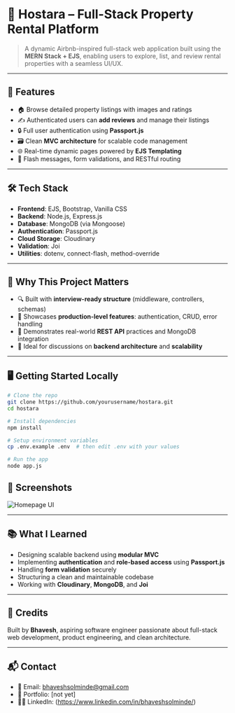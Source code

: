 # 🏡 Hostara – Full-Stack Property Rental Platform

> A dynamic Airbnb-inspired full-stack web application built using the **MERN Stack + EJS**, enabling users to explore, list, and review rental properties with a seamless UI/UX.

---

## 🚀 Features

- 🏠 Browse detailed property listings with images and ratings  
- ✍️ Authenticated users can **add reviews** and manage their listings  
- 🔒 Full user authentication using **Passport.js**  
- 🗃️ Clean **MVC architecture** for scalable code management  
- 🌐 Real-time dynamic pages powered by **EJS Templating**  
- 🌟 Flash messages, form validations, and RESTful routing  

---

## 🛠️ Tech Stack

- **Frontend**: EJS, Bootstrap, Vanilla CSS  
- **Backend**: Node.js, Express.js  
- **Database**: MongoDB (via Mongoose)  
- **Authentication**: Passport.js  
- **Cloud Storage**: Cloudinary  
- **Validation**: Joi  
- **Utilities**: dotenv, connect-flash, method-override  

---

## 🧠 Why This Project Matters

- 🔍 Built with **interview-ready structure** (middleware, controllers, schemas)  
- 🧱 Showcases **production-level features**: authentication, CRUD, error handling  
- 🔗 Demonstrates real-world **REST API** practices and MongoDB integration  
- 🧩 Ideal for discussions on **backend architecture** and **scalability**  

---

## 🖥️ Getting Started Locally

```bash
# Clone the repo
git clone https://github.com/yourusername/hostara.git
cd hostara

# Install dependencies
npm install

# Setup environment variables
cp .env.example .env  # then edit .env with your values

# Run the app
node app.js
```
## 📸 Screenshots

![Homepage UI](./screenshot.png)

---

## 📚 What I Learned

- Designing scalable backend using **modular MVC**  
- Implementing **authentication** and **role-based access** using **Passport.js**
- Handling **form validation** securely  
- Structuring a clean and maintainable codebase  
- Working with **Cloudinary**, **MongoDB**, and **Joi**  

---

## 📇 Credits

Built by **Bhavesh**, aspiring software engineer passionate about full-stack web development, product engineering, and clean architecture.


---

## 📬 Contact

- 📧 Email: bhaveshsolminde@gmail.com 
- 💼 Portfolio: [not yet]
- 🧑‍💻 LinkedIn: (https://www.linkedin.com/in/bhaveshsolminde/)
